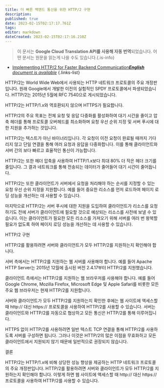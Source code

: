 ```yaml
---
title: 더 빠른 백엔드 통신을 위한 HTTP/2 구현
description: 
published: true
date: 2023-02-15T02:17:17.761Z
tags: 
editor: markdown
dateCreated: 2023-02-15T02:17:16.210Z
---
```


> 이 문서는 **Google Cloud Translation API를 사용해 자동 번역**되었습니다.
어떤 문서는 원문을 읽는게 나을 수도 있습니다.{.is-info}



- [Implementing HTTP/2 for Faster Backend Communication***English** document is available*](/en/Knowledge-base/Backend/implementing-http2-for-faster-backend-communication)
{.links-list}


HTTP/2는 World Wide Web에서 사용되는 HTTP 네트워크 프로토콜의 주요 개정판입니다. 원래 Google에서 개발한 이전의 실험적인 SPDY 프로토콜에서 파생되었습니다. HTTP/2는 2015년 5월에 RFC 7540으로 게시되었습니다.

HTTP/2는 HTTP/1.x와 역호환되지 않으며 HTTPS가 필요합니다.

HTTP/2의 주요 목표는 전체 요청 및 응답 다중화를 활성화하여 대기 시간을 줄이고 압축 헤더를 통해 프로토콜 오버헤드를 최소화하며 요청 우선 순위 지정 및 서버 푸시에 대한 지원을 추가하는 것입니다.

HTTP/2는 텍스트가 아닌 바이너리입니다. 각 요청이 이전 요청이 완료될 때까지 기다리지 않고 단일 연결을 통해 여러 요청과 응답을 다중화합니다. 이를 통해 클라이언트와 서버 간의 보다 빠르고 효율적인 통신이 가능합니다.

HTTP/2는 또한 헤더 압축을 사용하여 HTTP/1.x보다 최대 80% 더 작은 헤더 크기를 줄입니다. 그 결과 네트워크를 통해 전송되는 데이터가 줄어들어 대기 시간이 줄어듭니다.

HTTP/2는 또한 클라이언트가 서버에서 요청을 처리해야 하는 순서를 지정할 수 있는 요청 우선 순위 지정을 지원합니다. 예를 들어 중요한 리소스를 먼저 로드하여 페이지 로딩 성능을 개선하는 데 사용할 수 있습니다.

마지막으로 HTTP/2는 서버 푸시에 대한 지원을 도입하여 클라이언트가 리소스를 요청하기도 전에 서버가 클라이언트에 필요할 것으로 예상되는 리소스를 사전에 보낼 수 있습니다. 이는 클라이언트가 필요한 모든 리소스를 가져오기 위해 서버를 여러 번 왕복할 필요가 없도록 하여 페이지 로딩 성능을 개선하는 데 사용할 수 있습니다.

 HTTP/2 구현

HTTP/2를 활용하려면 서버와 클라이언트가 모두 HTTP/2를 지원하는지 확인해야 합니다.

서버 측에서는 HTTP/2를 지원하는 웹 서버를 사용해야 합니다. 예를 들어 Apache HTTP Server는 2015년 12월에 출시된 버전 2.4.17부터 HTTP/2를 지원했습니다.

클라이언트 측에서는 HTTP/2를 지원하는 웹 브라우저를 사용해야 합니다. 예를 들어 Google Chrome, Mozilla Firefox, Microsoft Edge 및 Apple Safari를 비롯한 모든 주요 웹 브라우저는 현재 HTTP/2를 지원합니다.

서버와 클라이언트가 모두 HTTP/2를 지원하는지 확인한 후에는 웹 사이트에 액세스할 때 http:// 대신 https:// 프로토콜을 사용하여 HTTP/2를 사용할 수 있습니다. 서버는 클라이언트와 HTTP/2를 자동으로 협상하고 모든 통신은 HTTP/2를 통해 이루어집니다.

HTTPS 없이 HTTP/2를 사용하려면 일반 텍스트 TCP 연결을 통해 HTTP/2를 사용하도록 서버를 구성하면 됩니다. 그러나 이것은 HTTP/2의 많은 이점을 무효화하고 모든 클라이언트에서 지원되지 않기 때문에 일반적으로 권장되지 않습니다.

결론

HTTP/2는 HTTP/1.x에 비해 상당한 성능 향상을 제공하는 HTTP 네트워크 프로토콜의 주요 개정판입니다. HTTP/2를 활용하려면 서버와 클라이언트가 모두 HTTP/2를 지원하는지 확인해야 합니다. 이렇게 하면 웹 사이트에 액세스할 때 http:// 대신 https:// 프로토콜을 사용하여 HTTP/2를 사용할 수 있습니다.